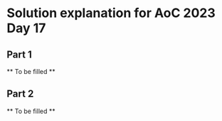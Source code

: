 # Solution explanation for AoC 2023 Day 17

## Part 1

** To be filled **

## Part 2

** To be filled **